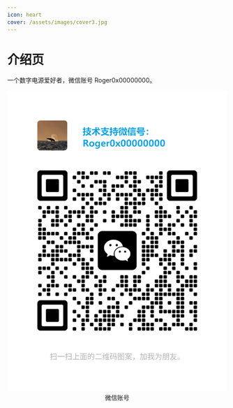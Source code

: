 ```yaml
---
icon: heart
cover: /assets/images/cover3.jpg
---
```


# 介绍页

一个数字电源爱好者，微信账号 Roger0x00000000。


<center>
<img src="/assets/icon/wechat.png">
<center> 微信账号</center>
</center>



